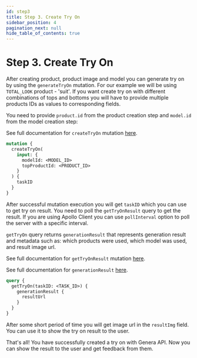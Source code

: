 ```yaml
---
id: step3
title: Step 3. Create Try On
sidebar_position: 4
pagination_next: null
hide_table_of_contents: true
---
```


# Step 3. Create Try On

After creating product, product image and model you can generate try on by using the `generateTryOn` mutation.
For our example we will be using `TOTAL_LOOK` product - 'suit'. If you want create try on with different combinations of tops and bottoms you will have to provide multiple products IDs as values to corresponding fields.

You need to provide `product.id` from the product creation step and `model.id` from the model creation step:

See full documentation for `createTryOn` mutation [here](/api/mutations/create-try-on).

```graphql
mutation {
  createTryOn(
    input: {
      modelId: <MODEL_ID>
      topProductId: <PRODUCT_ID>
    }
  ) {
    taskID
  }
}
```

After successful mutation execution you will get `taskID` which you can use to get try on result. You need to poll the `getTryOnResult` query to get the result.
If you are using Apollo Client you can use `pollInterval` option to poll the server with a specific interval.

`getTryOn` query returns `generationResult` that represents generation result and metadata such as: which products were used, which model was used, and result image url.

See full documentation for `getTryOnResult` mutation [here](/api/queries/get-try-on-result).

See full documentation for `generationResult` [here](/types/objects/try-on).

```graphql
query {
  getTryOn(taskID: <TASK_ID>) {
    generationResult {
      resultUrl
    }
  }
}
```

After some short period of time you will get image url in the `resultImg` field. You can use it to show the try on result to the user.

That's all! You have successfully created a try on with Genera API. Now you can show the result to the user and get feedback from them.
